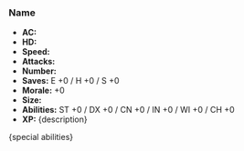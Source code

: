 ### Name
- **AC:** 
- **HD:** 
- **Speed:** 
- **Attacks:** 
- **Number:** 
- **Saves:** E +0 / H +0 / S +0
- **Morale:** +0
- **Size:** 
- **Abilities:** ST +0 / DX +0 / CN +0 / IN +0 / WI +0 / CH +0
- **XP:** 
{description}

{special abilities}
